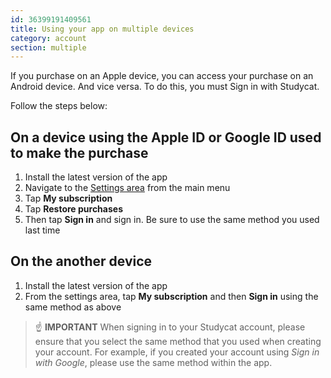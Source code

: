 ```yaml
---
id: 36399191409561
title: Using your app on multiple devices
category: account
section: multiple
---
```

If you purchase on an Apple device, you can access your purchase on an Android device. And vice versa. To do this, you must Sign in with Studycat.

Follow the steps below:

  
## On a device using the Apple ID or Google ID used to make the purchase
1. Install the latest version of the app  
2. Navigate to the [Settings area](https://help.studycat.com/hc/en-us/articles/34518228622105) from the main menu 
3. Tap **My subscription**  
4. Tap **Restore purchases**  
5. Then tap **Sign in** and sign in. Be sure to use the same method you used last time

  
## On the another device
1. Install the latest version of the app  
2. From the settings area, tap **My subscription** and then **Sign in** using the same method as above  
  
> ☝️ **IMPORTANT**
When signing in to your Studycat account, please ensure that you select the same method that you used when creating your account. For example, if you created your account using _Sign in with Google_, please use the same method within the app.